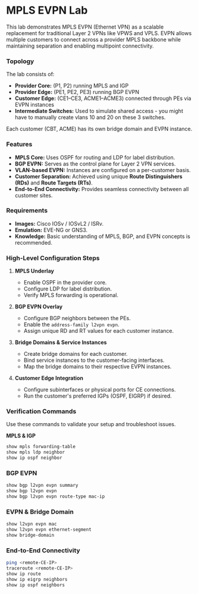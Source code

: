 # MPLS EVPN Lab

This lab demonstrates MPLS EVPN (Ethernet VPN) as a scalable replacement for traditional Layer 2 VPNs like VPWS and VPLS. EVPN allows multiple customers to connect across a provider MPLS backbone while maintaining separation and enabling multipoint connectivity.

### Topology

The lab consists of:

* **Provider Core:** (P1, P2) running MPLS and IGP
* **Provider Edge:** (PE1, PE2, PE3) running BGP EVPN
* **Customer Edge:** (CE1–CE3, ACME1–ACME3) connected through PEs via EVPN instances
* **Intermediate Switches:** Used to simulate shared access - you might have to manually create vlans 10 and 20 on these 3 switches.

Each customer (CBT, ACME) has its own bridge domain and EVPN instance.

### Features

* **MPLS Core:** Uses OSPF for routing and LDP for label distribution.
* **BGP EVPN:** Serves as the control plane for Layer 2 VPN services.
* **VLAN-based EVPN:** Instances are configured on a per-customer basis.
* **Customer Separation:** Achieved using unique **Route Distinguishers (RDs)** and **Route Targets (RTs)**.
* **End-to-End Connectivity:** Provides seamless connectivity between all customer sites.

### Requirements

* **Images:** Cisco IOSv / IOSvL2 / ISRv.
* **Emulation:** EVE-NG or GNS3.
* **Knowledge:** Basic understanding of MPLS, BGP, and EVPN concepts is recommended.

### High-Level Configuration Steps

1.  **MPLS Underlay**
    * Enable OSPF in the provider core.
    * Configure LDP for label distribution.
    * Verify MPLS forwarding is operational.

2.  **BGP EVPN Overlay**
    * Configure BGP neighbors between the PEs.
    * Enable the `address-family l2vpn evpn`.
    * Assign unique RD and RT values for each customer instance.

3.  **Bridge Domains & Service Instances**
    * Create bridge domains for each customer.
    * Bind service instances to the customer-facing interfaces.
    * Map the bridge domains to their respective EVPN instances.

4.  **Customer Edge Integration**
    * Configure subinterfaces or physical ports for CE connections.
    * Run the customer's preferred IGPs (OSPF, EIGRP) if desired.

### Verification Commands

Use these commands to validate your setup and troubleshoot issues.

**MPLS & IGP**

```bash
show mpls forwarding-table
show mpls ldp neighbor
show ip ospf neighbor

````
### BGP EVPN

```bash
show bgp l2vpn evpn summary
show bgp l2vpn evpn
show bgp l2vpn evpn route-type mac-ip
````

### EVPN & Bridge Domain

```bash
show l2vpn evpn mac
show l2vpn evpn ethernet-segment
show bridge-domain
```

### End-to-End Connectivity

```bash
ping <remote-CE-IP>
traceroute <remote-CE-IP>
show ip route
show ip eigrp neighbors
show ip ospf neighbors
```

###
